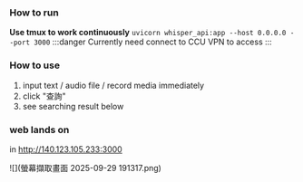 ### How to run
**Use tmux to work continuously**
`uvicorn whisper_api:app --host 0.0.0.0 --port 3000`
:::danger
Currently need connect to CCU VPN to access
:::

### How to use
1. input text / audio file / record media immediately
2. click "查詢"
3. see searching result below

### web lands on
in http://140.123.105.233:3000

![](螢幕擷取畫面 2025-09-29 191317.png)
